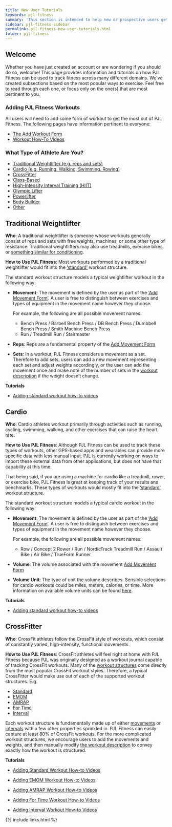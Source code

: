 ```yaml
---
title: New User Tutorials
keywords: pjl-fitness
summary: 'This section is intended to help new or prospective users get an idea of how PJL Fitness can be utilized to help track their individual fitness.'
sidebar: pjl-fitness-sidebar
permalink: pjl-fitness-new-user-tutorials.html
folder: pjl-fitness
---
```


## Welcome

Whether you have just created an account or are wondering if you should do so, welcome! This page provides information and tutorials on how PJL Fitness can be used to track fitness across many different domains. We’ve created subsections based on the most popular ways to exercise. Feel free to read through each one, or focus only on the one(s) that are most pertinent to you.

### Adding PJL Fitness Workouts

All users will need to add some form of workout to get the most out of PJL Fitness. The following pages have information pertinent to everyone:

- [The Add Workout Form](pjl-fitness-add-workout-form)
- [Workout How-To Videos](pjl-fitness-workout-how-to-videos)

### What Type of Athlete Are You?

- [Traditional Weightlifter (e.g. reps and sets)](pjl-fitness-new-user-tutorials.html#traditional-weightlifter)
- [Cardio (e.g. Running, Walking, Swimming, Rowing)](pjl-fitness-new-user-tutorials.html#cardio)
- [CrossFitter](pjl-fitness-new-user-tutorials.html#crossfitter)
- [Class-Based]()
- [High-Intensity Interval Training (HIIT)]()
- [Olympic Lifter]()
- [Powerlifter]()
- [Body Builder]()
- [Other]()

## Traditional Weightlifter

**Who**: A traditional weightlifter is someone whose workouts generally consist of reps and sets with free weights, machines, or some other type of resistance. Traditional weightlifters may also use treadmills, exercise bikes, or [something similar for conditioning](pjl-fitness-new-user-tutorials.html#cardio).

<!-- **Types of Workouts**: -->

**How to Use PJL Fitness**: Most workouts performed by a traditional weightlifter would fit into the [‘standard’](pjl-fitness-workout-structures#the-standard-workout-workout-structure) workout structure.

The standard workout structure models a typical weightlifter workout in the following way:

- **Movement**: The movement is defined by the user as part of the [‘Add Movement Form’](pjl-fitness-add-movement-form). A user is free to distinguish between exercises and types of equipment in the movement name however they choose.

  For example, the following are all possible movement names:

  - Bench Press / Barbell Bench Press / DB Bench Press / Dumbbell Bench Press / Smith Machine Bench Press
  - Run / Treadmill Run / Stairmaster

- **Reps**: Reps are a fundamental property of the [Add Movement Form](pjl-fitness-add-movement-form.html#properties)
- **Sets**: In a workout, PJL Fitness considers a movement as a set. Therefore to add sets, users can add a new movement representing each set and adjust weights accordingly, or the user can add the movement once and make note of the number of sets in the [workout description](pjl-fitness-add-workout-form.html#workout-description) if the weight doesn’t change.

**Tutorials**

- [Adding standard workout how-to videos](pjl-fitness-workout-how-to-videos.html#standard)

## Cardio

**Who**: Cardio athletes workout primarily through activities such as running, cycling, swimming, walking, and other exercises that can raise the heart rate.

**How to Use PJL Fitness**: Although PJL Fitness can be used to track these types of workouts, other GPS-based apps and wearables can provide more specific data with less manual input. PJL is currently working on ways to import these external data from other applications, but does not have that capability at this time.

That being said, if you are using a machine for cardio like a treadmill, rower, or exercise bike, PJL Fitness is great at keeping track of your results and benchmarks. These types of workouts would mostly fit into the [‘standard’](pjl-fitness-workout-structures#the-standard-workout-workout-structure) workout structure.

The standard workout structure models a typical cardio workout in the following way:

- **Movement**: The movement is defined by the user as part of the [‘Add Movement Form’](pjl-fitness-add-movement-form). A user is free to distinguish between exercises and types of equipment in the movement name however they choose.

  For example, the following are all possible movement names:

  - Row / Concept 2 Rower / Run / NordicTrack Treadmill Run / Assault Bike / Air Bike / TrueForm Runner

- **Volume**: The volume associated with the movement [Add Movement Form](pjl-fitness-add-movement-form.html#properties)
- **Volume Unit**: The type of unit the volume describes. Sensible selections for cardio workouts could be miles, meters, calories, or time. More information on available volume units can be found [here](pjl-fitness-add-movement-form.html#volume-units).

**Tutorials**

- [Adding standard workout how-to videos](pjl-fitness-workout-how-to-videos.html#standard)

## CrossFitter

**Who**: CrossFit athletes follow the CrossFit style of workouts, which consist of constantly varied, high-intensity, functional movements.

**How to Use PJL Fitness**: CrossFit athletes will feel right at home with PJL Fitness because PJL was originally designed as a workout journal capable of tracking CrossFit workouts. Many of the [workout structures](pjl-fitness-workout-structures) come directly from the most popular CrossFit workout styles. Therefore, a typical CrossFitter would make use out of each of the supported workout structures. E.g.

- [Standard](pjl-fitness-workout-structures.html#the-standard-workout-workout-structure)
- [EMOM](pjl-fitness-workout-structures.html#the-emom-workout-workout-structure)
- [AMRAP](pjl-fitness-workout-structures.html#the-amrap-workout-workout-structure)
- [For Time](pjl-fitness-workout-structures.html#the-for-time-workout-workout-structure)
- [Interval](pjl-fitness-workout-structures.html#the-interval-workout-workout-structure)

Each workout structure is fundamentally made up of either [movements](pjl-fitness-add-movement-form) or [intervals](pjl-fitness-add-interval-form) with a few other properties sprinkled in. PJL Fitness can easily capture at least 80% of CrossFit workouts. For the more complicated workout structures, we encourage users to add the movements and weights, and then manually modify [the workout description](pjl-fitness-workout-description) to convey exactly how the workout is structured.

**Tutorials**

- [Adding Standard Workout How-to Videos](pjl-fitness-workout-how-to-videos.html#standard)

- [Adding EMOM Workout How-to Videos](pjl-fitness-workout-how-to-videos.html#emom-every-minute-on-the-minute)

- [Adding AMRAP Workout How-to Videos](pjl-fitness-workout-how-to-videos.html#amrap-as-many-reps-as-possible)

- [Adding For Time Workout How-to Videos](pjl-fitness-workout-how-to-videos.html#for-time)

- [Adding Interval Workout How-to Videos](pjl-fitness-workout-how-to-videos.html#interval)

{% include links.html %}
